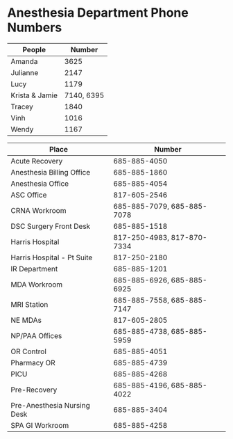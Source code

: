 # Anesthesia Department Phone Numbers

|People|Number|
| ---- | --- |
|Amanda |3625|
|Julianne |2147|
|Lucy |1179|
|Krista & Jamie|7140, 6395|
|Tracey |1840|
|Vinh |1016|
|Wendy |1167|

|Place|Number|
| ---- | --- |
|Acute Recovery |685-885-4050 |
|Anesthesia Billing Office |685-885-1860 |
|Anesthesia Office |685-885-4054 |
|ASC Office|817-605-2546 |
|CRNA Workroom |685-885-7079, 685-885-7078 |
|DSC Surgery Front Desk |685-885-1518 |
|Harris Hospital |817-250-4983, 817-870-7334 |
|Harris Hospital - Pt Suite| 817-250-2180 |
|IR Department |685-885-1201 |
|MDA Workroom |685-885-6926, 685-885-6925 |
|MRI Station |685-885-7558, 685-885-7147 |
|NE MDAs |817-605-2805 |
|NP/PAA Offices |685-885-4738, 685-885-5959 |
|OR Control |685-885-4051 |
|Pharmacy OR |685-885-4739 |
|PICU |685-885-4268 |
|Pre-Recovery |685-885-4196, 685-885-4022 |
|Pre-Anesthesia Nursing Desk |685-885-3404 |
|SPA GI Workroom |685-885-4258 |